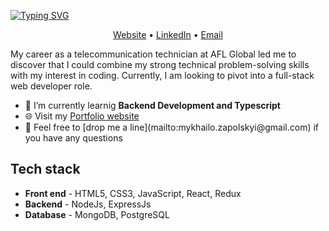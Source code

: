 <!-- Heading -->
[![Typing SVG](https://readme-typing-svg.demolab.com?font=Fira+Code&size=36&pause=60000&color=7FB1F4&background=5C3AFF00&center=true&width=1024&lines=Hi+there%2C+I'm+Mykhailo+Zapolskyi)](https://git.io/typing-svg)

<!-- Contacts -->
<p align="center">
  <a href="https://mzapolskyi.tech" target="_blank">Website</a> •
  <a href="https://www.linkedin.com/in/mikhailzapolskyi/" target="_blank">LinkedIn</a> •
  <a href="mailto:mykhailo.zapolskyi@gmail.com" target="_blank">Email</a>
</p>

<!-- Profile -->
My career as a telecommunication technician at AFL Global led me to discover that I could combine my strong technical problem-solving skills with my interest in coding. Currently, I am looking to pivot into a full-stack web developer role.

<!-- Current State -->
<ul>
     <li>🔭 I’m currently learnig <strong>Backend Development and Typescript</strong></li>
     <li>🌐 Visit my <a href="https://mzapolskyi.tech" target="_blank">Portfolio website</a></li>
     <li>💬 Feel free to [drop me a line](mailto:mykhailo.zapolskyi@gmail.com) if you have any questions</li>
</ul>

<!-- MY TECH STACK -->

<h2>Tech stack</h2>
<ul>
     <li><strong>Front end</strong> - HTML5, CSS3, JavaScript, React, Redux</li>
     <li><strong>Backend</strong> - NodeJs, ExpressJs</li>
     <li><strong>Database</strong> - MongoDB, PostgreSQL</li>
</ul>
